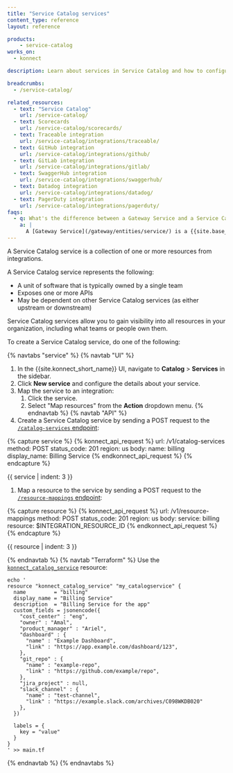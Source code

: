 ```yaml
---
title: "Service Catalog services"
content_type: reference
layout: reference

products:
    - service-catalog
works_on:
  - konnect

description: Learn about services in Service Catalog and how to configure them.

breadcrumbs:
  - /service-catalog/

related_resources:
  - text: "Service Catalog"
    url: /service-catalog/
  - text: Scorecards
    url: /service-catalog/scorecards/
  - text: Traceable integration
    url: /service-catalog/integrations/traceable/
  - text: GitHub integration
    url: /service-catalog/integrations/github/
  - text: GitLab integration
    url: /service-catalog/integrations/gitlab/
  - text: SwaggerHub integration
    url: /service-catalog/integrations/swaggerhub/
  - text: Datadog integration
    url: /service-catalog/integrations/datadog/
  - text: PagerDuty integration
    url: /service-catalog/integrations/pagerduty/
faqs:
  - q: What's the difference between a Gateway Service and a Service Catalog service?
    a: |
      A [Gateway Service](/gateway/entities/service/) is a {{site.base_gateway}} entity that represents an upstream service in your system and is the business logic component that's responsible for responding to requests. A Service Catalog service is a collection of one or more resources from Service Catalog integrations.
---
```


A Service Catalog service is a collection of one or more resources from integrations.

A Service Catalog service represents the following:
* A unit of software that is typically owned by a single team
* Exposes one or more APIs 
* May be dependent on other Service Catalog services (as either upstream or downstream)  

Service Catalog services allow you to gain visibility into all resources in your organization, including what teams or people own them. 

To create a Service Catalog service, do one of the following:

{% navtabs "service" %}
{% navtab "UI" %}
1. In the {{site.konnect_short_name}} UI, navigate to **Catalog** > **Services** in the sidebar. 
1. Click **New service** and configure the details about your service. 
1. Map the service to an integration: 
   1. Click the service.
   1.  Select "Map resources" from the **Action** dropdown menu.
{% endnavtab %}
{% navtab "API" %}
1. Create a Service Catalog service by sending a POST request to the [`/catalog-services` endpoint](/api/konnect/service-catalog/v1/#/operations/create-catalog-service):
<!--vale off-->
{% capture service %}
{% konnect_api_request %}
url: /v1/catalog-services
method: POST
status_code: 201
region: us
body:
  name: billing
  display_name: Billing Service
{% endkonnect_api_request %}
{% endcapture %}

{{ service | indent: 3 }}
<!--vale on-->

1. Map a resource to the service by sending a POST request to the [`/resource-mappings` endpoint](/api/konnect/service-catalog/v1/#/operations/create-resource-mapping):
<!--vale off-->
{% capture resource %}
{% konnect_api_request %}
url: /v1/resource-mappings
method: POST
status_code: 201
region: us
body:
  service: billing
  resource: $INTEGRATION_RESOURCE_ID
{% endkonnect_api_request %}
{% endcapture %}

{{ resource | indent: 3 }}
<!--vale on-->
{% endnavtab %}
{% navtab "Terraform" %}
Use the [`konnect_catalog_service`](https://github.com/Kong/terraform-provider-konnect/blob/main/examples/resources/catalog_service.tf) resource:
```hcl
echo '
resource "konnect_catalog_service" "my_catalogservice" {
  name         = "billing"
  display_name = "Billing Service"
  description  = "Billing Service for the app"
  custom_fields = jsonencode({
    "cost_center" : "eng",
    "owner" : "Amal",
    "product_manager" : "Ariel",
    "dashboard" : {
      "name" : "Example Dashboard",
      "link" : "https://app.example.com/dashboard/123",
    },
    "git_repo" : {
      "name" : "example-repo",
      "link" : "https://github.com/example/repo",
    },
    "jira_project" : null,
    "slack_channel" : {
      "name" : "test-channel",
      "link" : "https://example.slack.com/archives/C098WKDB020"
    },
  })

  labels = {
    key = "value"
  }
}
' >> main.tf
```
{% endnavtab %}
{% endnavtabs %}


